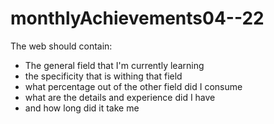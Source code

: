 # monthlyAchievements04--22
The web should contain:
- The general field that I'm currently learning
- the specificity that is withing that field
- what percentage out of the other field did I consume
- what are the details and experience did I have
- and how long did it take me
